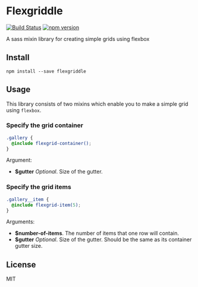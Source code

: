 # Flexgriddle
[![Build Status](https://travis-ci.org/RoachMech/flexgrid.svg?branch=master)](https://travis-ci.org/RoachMech/flexgrid)
[![npm version](https://badge.fury.io/js/flexgriddle.svg)](https://badge.fury.io/js/flexgriddle)


A sass mixin library for creating simple grids using flexbox

## Install
```cli
npm install --save flexgriddle
```

## Usage
This library consists of two mixins which enable you to make a simple grid using `flexbox`.

### Specify the grid container
```scss
.gallery {
  @include flexgrid-container();
}
```
Argument:
- __$gutter__ _Optional_. Size of the gutter.

### Specify the grid items
```scss
.gallery__item {
  @include flexgrid-item(5);
}
```
Arguments:
- __$number-of-items__. The number of items that one row will contain.
- __$gutter__ _Optional_. Size of the gutter. Should be the same as its container gutter size.

## License
MIT